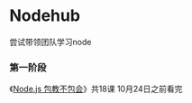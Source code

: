 # Nodehub
尝试带领团队学习node

### 第一阶段

《[Node.js 包教不包会](https://github.com/alsotang/node-lessons)》共18课 10月24日之前看完



